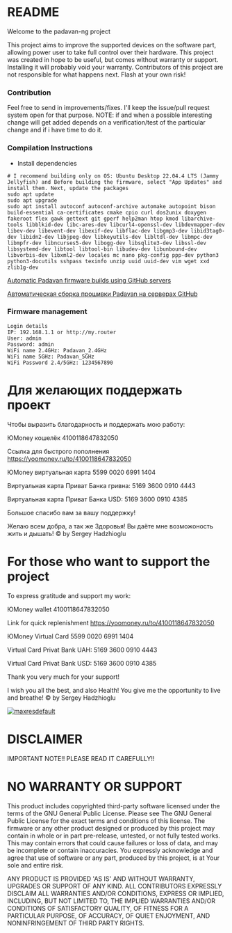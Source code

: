 # README #

Welcome to the padavan-ng project

This project aims to improve the supported devices on the software part, allowing power user to take full control over their hardware.
This project was created in hope to be useful, but comes without warranty or support. Installing it will probably void your warranty.
Contributors of this project are not responsible for what happens next. Flash at your own risk!

### Contribution ###

Feel free to send in improvements/fixes. I'll keep the issue/pull request system open for that purpose.
NOTE: if and when a possible interesting change will get added depends on a verification/test of the particular change and if i have time to do it.

### Compilation Instructions ###

* Install dependencies

```shell
# I recommend building only on OS: Ubuntu Desktop 22.04.4 LTS (Jammy Jellyfish) and Before building the firmware, select "App Updates" and install them. Next, update the packages
sudo apt update
sudo apt upgrade
sudo apt install autoconf autoconf-archive automake autopoint bison build-essential ca-certificates cmake cpio curl dos2unix doxygen fakeroot flex gawk gettext git gperf help2man htop kmod libarchive-tools libblkid-dev libc-ares-dev libcurl4-openssl-dev libdevmapper-dev libev-dev libevent-dev libexif-dev libflac-dev libgmp3-dev libid3tag0-dev libidn2-dev libjpeg-dev libkeyutils-dev libltdl-dev libmpc-dev libmpfr-dev libncurses5-dev libogg-dev libsqlite3-dev libssl-dev libsystemd-dev libtool libtool-bin libudev-dev libunbound-dev libvorbis-dev libxml2-dev locales mc nano pkg-config ppp-dev python3 python3-docutils sshpass texinfo unzip uuid uuid-dev vim wget xxd zlib1g-dev

```
[Automatic Padavan firmware builds using GitHub servers](https://github.com/shvchk/padavan-builder-workflow)

[Автоматическая сборка прошивки Padavan на серверах GitHub](https://github.com/shvchk/padavan-builder-workflow/blob/main/README.ru.md)

### Firmware management ###
```shell 
Login details
IP: 192.168.1.1 or http://my.router
User: admin
Password: admin
WiFi name 2.4GHz: Padavan_2.4GHz
WiFi name 5GHz: Padavan_5GHz
WiFi Password 2.4/5GHz: 1234567890
```
# Для желающих поддержать проект #

Чтобы выразить благодарность и поддержать мою работу:

ЮMoney кошелёк 4100118647832050

Ссылка для быстрого пополнения https://yoomoney.ru/to/4100118647832050

ЮMoney виртуальная карта 5599 0020 6991 1404

Виртуальная карта Приват Банка гривна: 5169 3600 0910 4443

Виртуальная карта Приват Банка USD: 5169 3600 0910 4385

Большое спасибо вам за вашу поддержку!

Желаю всем добра, а так же Здоровья! Вы даёте мне возможоность жить и дышать! © by Sergey Hadzhioglu

# For those who want to support the project #

To express gratitude and support my work:

ЮMoney wallet 4100118647832050

Link for quick replenishment https://yoomoney.ru/to/4100118647832050

ЮMoney Virtual Card 5599 0020 6991 1404

Virtual Card Privat Bank UAH: 5169 3600 0910 4443

Virtual Card Privat Bank USD: 5169 3600 0910 4385

Thank you very much for your support!

I wish you all the best, and also Health! You give me the opportunity to live and breathe! © by Sergey Hadzhioglu

<a href="https://imgbb.com/"><img src="https://i.ibb.co/4KRbrfM/maxresdefault.jpg" alt="maxresdefault" border="0"></a>

# DISCLAIMER #
IMPORTANT NOTE!! PLEASE READ IT CAREFULLY!!
# NO WARRANTY OR SUPPORT
This product includes copyrighted third-party software licensed under the terms of the GNU General Public License. Please see The GNU General Public License for the exact terms
and conditions of this license. The firmware or any other product designed or produced by this project may contain in whole or in part pre-release, untested, or not fully tested works.
This may contain errors that could cause failures or loss of data, and may be incomplete or contain inaccuracies. You expressly acknowledge and agree that use of software or any part,
produced by this project, is at Your sole and entire risk.

ANY PRODUCT IS PROVIDED 'AS IS' AND WITHOUT WARRANTY, UPGRADES OR SUPPORT OF ANY KIND. ALL CONTRIBUTORS EXPRESSLY DISCLAIM ALL WARRANTIES AND/OR CONDITIONS, EXPRESS OR IMPLIED,
INCLUDING, BUT NOT LIMITED TO, THE IMPLIED WARRANTIES AND/OR CONDITIONS OF SATISFACTORY QUALITY, OF FITNESS FOR A PARTICULAR PURPOSE, OF ACCURACY, OF QUIET ENJOYMENT, AND NONINFRINGEMENT
OF THIRD PARTY RIGHTS.
